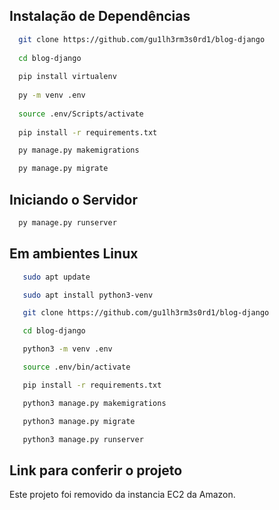 ## Instalação de Dependências

```bash
  git clone https://github.com/gu1lh3rm3s0rd1/blog-django
  
  cd blog-django
  
  pip install virtualenv
  
  py -m venv .env
  
  source .env/Scripts/activate
  
  pip install -r requirements.txt

  py manage.py makemigrations

  py manage.py migrate
```

## Iniciando o Servidor

```bash
  py manage.py runserver
```

## Em ambientes Linux

```bash
   sudo apt update

   sudo apt install python3-venv

   git clone https://github.com/gu1lh3rm3s0rd1/blog-django

   cd blog-django

   python3 -m venv .env

   source .env/bin/activate

   pip install -r requirements.txt

   python3 manage.py makemigrations

   python3 manage.py migrate

   python3 manage.py runserver
```

## Link para conferir o projeto
Este projeto foi removido da instancia EC2 da Amazon.
